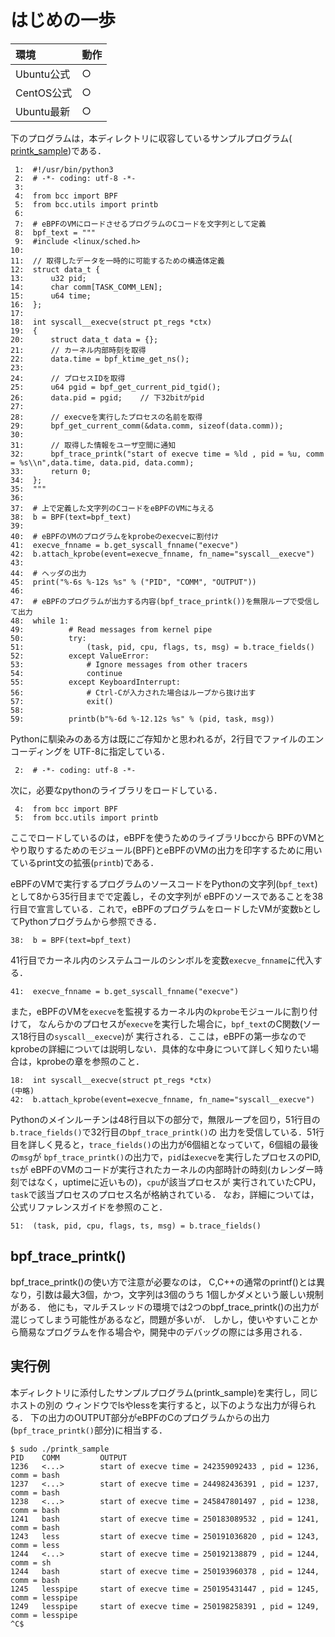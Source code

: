 # はじめの一歩

|環境|動作|
|:--|:--|
|Ubuntu公式|○|
|CentOS公式|○|
|Ubuntu最新|○|

下のプログラムは，本ディレクトリに収容しているサンプルプログラム(
<a href="printk_sample">printk_sample</a>)である．

```
 1:  #!/usr/bin/python3
 2:  # -*- coding: utf-8 -*-
 3:  
 4:  from bcc import BPF
 5:  from bcc.utils import printb
 6:  
 7:  # eBPFのVMにロードさせるプログラムのCコードを文字列として定義
 8:  bpf_text = """
 9:  #include <linux/sched.h>
10:  
11:  // 取得したデータを一時的に可能するための構造体定義
12:  struct data_t {
13:      u32 pid;
14:      char comm[TASK_COMM_LEN];
15:      u64 time;
16:  };
17:  
18:  int syscall__execve(struct pt_regs *ctx)
19:  {
20:      struct data_t data = {};
21:      // カーネル内部時刻を取得
22:      data.time = bpf_ktime_get_ns();
23:  
24:      // プロセスIDを取得
25:      u64 pgid = bpf_get_current_pid_tgid();
26:      data.pid = pgid;    // 下32bitがpid
27:  
28:      // execveを実行したプロセスの名前を取得
29:      bpf_get_current_comm(&data.comm, sizeof(data.comm));
30:  
31:      // 取得した情報をユーザ空間に通知
32:      bpf_trace_printk("start of execve time = %ld , pid = %u, comm = %s\\n",data.time, data.pid, data.comm);
33:      return 0;
34:  };
35:  """
36:  
37:  # 上で定義した文字列のCコードをeBPFのVMに与える
38:  b = BPF(text=bpf_text)
39:  
40:  # eBPFのVMのプログラムをkprobeのexecveに割付け
41:  execve_fnname = b.get_syscall_fnname("execve")
42:  b.attach_kprobe(event=execve_fnname, fn_name="syscall__execve")
43:  
44:  # ヘッダの出力
45:  print("%-6s %-12s %s" % ("PID", "COMM", "OUTPUT"))
46:  
47:  # eBPFのプログラムが出力する内容(bpf_trace_printk())を無限ループで受信して出力
48:  while 1:
49:          # Read messages from kernel pipe
50:          try:
51:              (task, pid, cpu, flags, ts, msg) = b.trace_fields()
52:          except ValueError:
53:              # Ignore messages from other tracers
54:              continue
55:          except KeyboardInterrupt:
56:              # Ctrl-Cが入力された場合はループから抜け出す
57:              exit()
58:  
59:          printb(b"%-6d %-12.12s %s" % (pid, task, msg))
```

Pythonに馴染みのある方は既にご存知かと思われるが，2行目でファイルのエンコーディングを
UTF-8に指定している．
```
 2:  # -*- coding: utf-8 -*-
 ```

次に，必要なpythonのライブラリをロードしている．
```
 4:  from bcc import BPF
 5:  from bcc.utils import printb
 ```
 ここでロードしているのは，eBPFを使うためのライブラリbccから
 BPFのVMとやり取りするためのモジュール(BPF)とeBPFのVMの出力を印字するために用いているprint文の拡張(<code>printb</code>)である．

eBPFのVMで実行するプログラムのソースコードをPythonの文字列(<code>bpf_text</code>)として8から35行目までで定義し，その文字列が
eBPFのソースであることを38行目で宣言している．これで，eBPFのプログラムをロードしたVMが変数<code>b</code>としてPythonプログラムから参照できる．
```
38:  b = BPF(text=bpf_text)
```

41行目でカーネル内のシステムコールのシンボルを変数<code>execve_fnname</code>に代入する．
```
41:  execve_fnname = b.get_syscall_fnname("execve")
```
また，eBPFのVMを<code>execve</code>を監視するカーネル内の<code>kprobe</code>モジュールに割り付けて，
なんらかのプロセスが<code>execve</code>を実行した場合に，<code>bpf_text</code>のC関数(ソース18行目の<code>syscall__execve</code>)が
実行される．ここは，eBPFの第一歩なのでkprobeの詳細については説明しない．具体的な中身について詳しく知りたい場合は，kprobeの章を参照のこと．
```
18:  int syscall__execve(struct pt_regs *ctx)
(中略)
42:  b.attach_kprobe(event=execve_fnname, fn_name="syscall__execve")
```

Pythonのメインルーチンは48行目以下の部分で，無限ループを回り，51行目の<code>b.trace_fields()</code>で32行目の<code>bpf_trace_printk()</code>の
出力を受信している．51行目を詳しく見ると，<code>trace_fields()</code>の出力が6個組となっていて，6個組の最後の<code>msg</code>が
<code>bpf_trace_printk()</code>の出力で，<code>pid</code>は<code>execve</code>を実行したプロセスのPID, <code>ts</code>が
eBPFのVMのコードが実行されたカーネルの内部時計の時刻(カレンダー時刻ではなく，uptimeに近いもの)，<code>cpu</code>が該当プロセスが
実行されていたCPU，<code>task</code>で該当プロセスのプロセス名が格納されている．
なお，詳細については，公式リファレンスガイドを参照のこと．
```
51:  (task, pid, cpu, flags, ts, msg) = b.trace_fields()
```

## bpf_trace_printk()
bpf_trace_printk()の使い方で注意が必要なのは，
C,C++の通常のprintf()とは異なり，引数は最大3個，かつ，文字列は3個のうち
1個しかダメという厳しい規制がある．
他にも，マルチスレッドの環境では2つのbpf_trace_printk()の出力が混じってしまう可能性があるなど，問題が多いが．
しかし，使いやすいことから簡易なプログラムを作る場合や，開発中のデバッグの際には多用される．


## 実行例
本ディレクトリに添付したサンプルプログラム(printk_sample)を実行し，同じホストの別の
ウィンドウでlsやlessを実行すると，以下のような出力が得られる．
下の出力のOUTPUT部分がeBPFのCのプログラムからの出力(<code>bpf_trace_printk()</code>部分)に相当する．
```
$ sudo ./printk_sample
PID    COMM         OUTPUT
1236   <...>        start of execve time = 242359092433 , pid = 1236, comm = bash
1237   <...>        start of execve time = 244982436391 , pid = 1237, comm = bash
1238   <...>        start of execve time = 245847801497 , pid = 1238, comm = bash
1241   bash         start of execve time = 250183089532 , pid = 1241, comm = bash
1243   less         start of execve time = 250191036820 , pid = 1243, comm = less
1244   <...>        start of execve time = 250192138879 , pid = 1244, comm = sh
1244   bash         start of execve time = 250193960378 , pid = 1244, comm = bash
1245   lesspipe     start of execve time = 250195431447 , pid = 1245, comm = lesspipe
1249   lesspipe     start of execve time = 250198258391 , pid = 1249, comm = lesspipe
^C$
```


